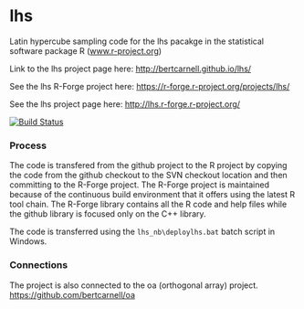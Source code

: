 lhs
===

Latin hypercube sampling code for the lhs pacakge in the statistical software package R (www.r-project.org)

Link to the lhs project page here:  http://bertcarnell.github.io/lhs/

See the lhs R-Forge project here:  https://r-forge.r-project.org/projects/lhs/

See the lhs project page here:  http://lhs.r-forge.r-project.org/

[![Build Status](https://travis-ci.org/bertcarnell/lhs.svg?branch=master)](https://travis-ci.org/bertcarnell/lhs)

### Process

The code is transfered from the github project to the R project by copying the code from the github checkout to the SVN checkout location and then committing to the R-Forge project.  The R-Forge project is maintained because of the continuous build environment that it offers using the latest R tool chain.  The R-Forge library contains all the R code and help files while the github library is focused only on the C++ library.

The code is transferred using the `lhs_nb\deploylhs.bat` batch script in Windows.

### Connections

The project is also connected to the oa (orthogonal array) project.  https://github.com/bertcarnell/oa
